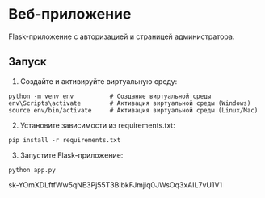 # Веб-приложение

Flask-приложение с авторизацией и страницей администратора.


## Запуск

1. Создайте и активируйте виртуальную среду:
```
python -m venv env          # Создание виртуальной среды
env\Scripts\activate        # Активация виртуальной среды (Windows)
source env/bin/activate     # Активация виртуальной среды (Linux/Mac)
```

2. Установите зависимости из requirements.txt:
```
pip install -r requirements.txt
```

3. Запустите Flask-приложение:
```
python app.py
```
sk-YOmXDLftfWw5qNE3Pj55T3BlbkFJmjiq0JWsOq3xAIL7vU1V1